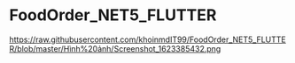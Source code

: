 # FoodOrder_NET5_FLUTTER
https://raw.githubusercontent.com/khoinmdIT99/FoodOrder_NET5_FLUTTER/blob/master/Hình%20ảnh/Screenshot_1623385432.png

